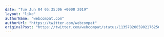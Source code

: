 ```yaml
---
date: "Tue Jun 04 05:35:06 +0000 2019"
layout: "like"
authorName: "webcompat.com"
authorUrl: "https://twitter.com/webcompat"
originalPost: "https://twitter.com/webcompat/status/1135782005902176256"
---
```

